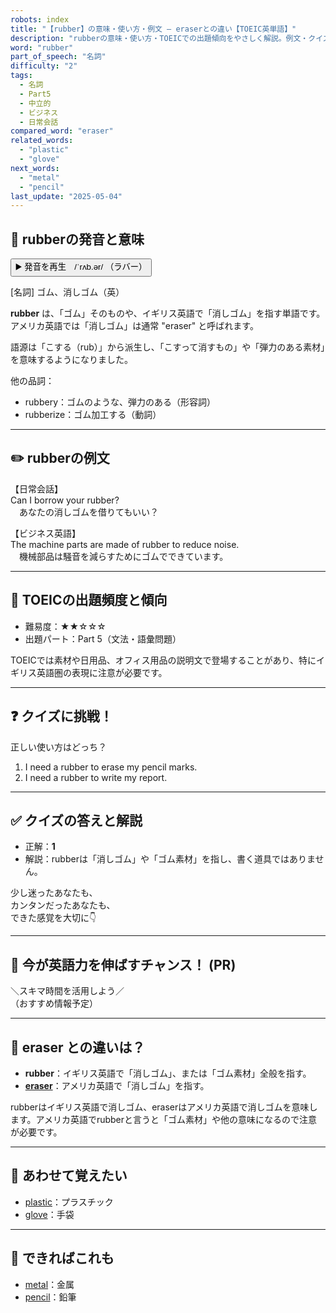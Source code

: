 ```yaml
---
robots: index
title: "【rubber】の意味・使い方・例文 ― eraserとの違い【TOEIC英単語】"
description: "rubberの意味・使い方・TOEICでの出題傾向をやさしく解説。例文・クイズ付きでeraserとの違いもわかりやすく学べます。"
word: "rubber"
part_of_speech: "名詞"
difficulty: "2"
tags:
  - 名詞
  - Part5
  - 中立的
  - ビジネス
  - 日常会話
compared_word: "eraser"
related_words:
  - "plastic"
  - "glove"
next_words:
  - "metal"
  - "pencil"
last_update: "2025-05-04"
---
```


## 🔰 rubberの発音と意味

<button class="play-audio" onclick="playTTS('rubber')">
  <span class="play-audio-main">
    ▶️ 発音を再生　/ˈrʌb.ər/
  </span>
  <span class="play-audio-sub">
    （ラバー）
  </span>
</button>

[名詞] ゴム、消しゴム（英）

**rubber** は、「ゴム」そのものや、イギリス英語で「消しゴム」を指す単語です。アメリカ英語では「消しゴム」は通常 "eraser" と呼ばれます。

語源は「こする（rub）」から派生し、「こすって消すもの」や「弾力のある素材」を意味するようになりました。

他の品詞：  
- rubbery：ゴムのような、弾力のある（形容詞）
- rubberize：ゴム加工する（動詞）

---

## ✏️ rubberの例文

【日常会話】  
Can I borrow your rubber?  
　あなたの消しゴムを借りてもいい？

【ビジネス英語】  
The machine parts are made of rubber to reduce noise.  
　機械部品は騒音を減らすためにゴムでできています。

---

## 🎯 TOEICの出題頻度と傾向

- 難易度：★★☆☆☆
- 出題パート：Part 5（文法・語彙問題）

TOEICでは素材や日用品、オフィス用品の説明文で登場することがあり、特にイギリス英語圏の表現に注意が必要です。

---

## ❓ クイズに挑戦！

正しい使い方はどっち？

1. I need a rubber to erase my pencil marks.  
2. I need a rubber to write my report.

---

## ✅ クイズの答えと解説

- 正解：**1**
- 解説：rubberは「消しゴム」や「ゴム素材」を指し、書く道具ではありません。

少し迷ったあなたも、  
カンタンだったあなたも、  
できた感覚を大切に👇️

---

## 🚀 今が英語力を伸ばすチャンス！ (PR)

<div class="info-center">
＼スキマ時間を活用しよう／<br>  
（おすすめ情報予定）
</div>

---

## 🤔  eraser との違いは？

- **rubber**：イギリス英語で「消しゴム」、または「ゴム素材」全般を指す。
- **[eraser](/word/eraser/)**：アメリカ英語で「消しゴム」を指す。

rubberはイギリス英語で消しゴム、eraserはアメリカ英語で消しゴムを意味します。アメリカ英語でrubberと言うと「ゴム素材」や他の意味になるので注意が必要です。

---

## 🧩 あわせて覚えたい

- [plastic](/word/plastic/)：プラスチック
- [glove](/word/glove/)：手袋

---

## 📖 できればこれも

- [metal](/word/metal/)：金属
- [pencil](/word/pencil/)：鉛筆

<!-- cvid: aid13_bid06 -->
